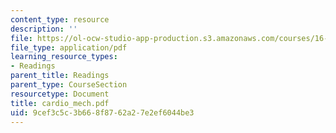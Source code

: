 ```yaml
---
content_type: resource
description: ''
file: https://ol-ocw-studio-app-production.s3.amazonaws.com/courses/16-423j-aerospace-biomedical-and-life-support-engineering-spring-2006/9cef3c5c3b668f8762a27e2ef6044be3_cardio_mech.pdf
file_type: application/pdf
learning_resource_types:
- Readings
parent_title: Readings
parent_type: CourseSection
resourcetype: Document
title: cardio_mech.pdf
uid: 9cef3c5c-3b66-8f87-62a2-7e2ef6044be3
---
```

